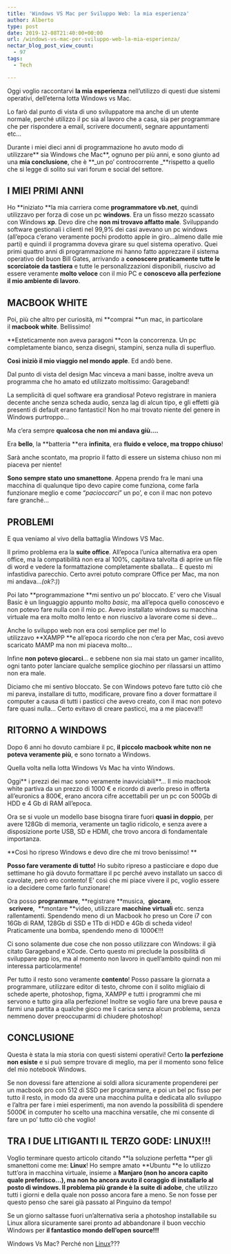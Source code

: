 ```yaml
---
title: 'Windows VS Mac per Sviluppo Web: la mia esperienza'
author: Alberto
type: post
date: 2019-12-08T21:40:00+00:00
url: /windows-vs-mac-per-sviluppo-web-la-mia-esperienza/
nectar_blog_post_view_count:
  - 97
tags:
  - Tech

---
```

Oggi voglio raccontarvi **la mia esperienza** nell’utilizzo di questi due sistemi operativi, dell’eterna lotta Windows vs Mac.

Lo farò dal punto di vista di uno sviluppatore ma anche di un utente normale, perché utilizzo il pc sia al lavoro che a casa, sia per programmare che per rispondere a email, scrivere documenti, segnare appuntamenti etc…

Durante i miei dieci anni di programmazione ho avuto modo di utilizzare** sia Windows che Mac**, ognuno per più anni, e sono giunto ad una **mia conclusione**, che è **_un po’ controcorrente _**rispetto a quello che si legge di solito sui vari forum e social del settore.

## I MIEI PRIMI ANNI

Ho **iniziato **la mia carriera come **programmatore vb.net**, quindi utilizzavo per forza di cose un pc **windows**. Era un fisso mezzo scassato con Windows **xp**. Devo dire che **non mi trovavo affatto male**. Sviluppando software gestionali i clienti nel 99,9% dei casi avevano un pc windows (all’epoca c’erano veramente pochi prodotto apple in giro…almeno dalle mie parti) e quindi il programma doveva girare su quel sistema operativo. Quei primi quattro anni di programmazione mi hanno fatto apprezzare il sistema operativo del buon Bill Gates, arrivando a **conoscere **praticamente** tutte le scorciatoie da tastiera** e tutte le personalizzazioni disponibili, riuscivo ad essere veramente **molto veloce** con il mio PC e **conoscevo alla perfezione il mio ambiente di lavoro**.

## MACBOOK WHITE

Poi, più che altro per curiosità, mi **comprai **un mac, in particolare il **macbook white**. Bellissimo!

**Esteticamente non aveva paragoni **con la concorrenza. Un pc completamente bianco, senza disegni, stampini, senza nulla di superfluo.

**Così iniziò il mio viaggio nel mondo apple**. Ed andò bene.

Dal punto di vista del design Mac vinceva a mani basse, inoltre aveva un programma che ho amato ed utilizzato moltissimo: Garageband!

La semplicità di quel software era grandiosa! Potevo registrare in maniera decente anche senza scheda audio, senza lag di alcun tipo, e gli effetti già presenti di default erano fantastici! Non ho mai trovato niente del genere in Windows purtroppo…

Ma c’era sempre **qualcosa che non mi andava giù….**

Era **bello**, la **batteria **era **infinita**, era **fluido **e **veloce**, ma** troppo chiuso**!

Sarà anche scontato, ma proprio il fatto di essere un sistema chiuso non mi piaceva per niente!

**Sono sempre stato uno smanettone**. Appena prendo fra le mani una macchina di qualunque tipo devo capire come funziona, come farla funzionare meglio e come “_pacioccarci_” un po’, e con il mac non potevo fare granché… 

## PROBLEMI

E qua veniamo al vivo della battaglia Windows VS Mac.

Il primo problema era la **suite office**. All’epoca l’unica alternativa era open office, ma la compatibilità non era al 100%, capitava talvolta di aprire un file di word e vedere la formattazione completamente sballata… E questo mi infastidiva parecchio. Certo avrei potuto comprare Office per Mac, ma non mi andava…_(ok?:)_)

Poi lato **programmazione **mi sentivo un po’ bloccato. E’ vero che Visual Basic è un linguaggio appunto molto _basic_, ma all’epoca quello conoscevo e non potevo fare nulla con il mio pc. Avevo installato windows su macchina virtuale ma era molto molto lento e non riuscivo a lavorare come si deve…

Anche lo sviluppo web non era così semplice per me! Io utilizzavo **XAMPP **e all’epoca ricordo che non c’era per Mac, così avevo scaricato MAMP ma non mi piaceva molto…

Infine **non potevo giocarci**… e sebbene non sia mai stato un gamer incallito, ogni tanto poter lanciare qualche semplice giochino per rilassarsi un attimo non era male.

Diciamo che mi sentivo bloccato. Se con Windows potevo fare tutto ciò che mi pareva, installare di tutto, modificare, provare fino a dover formattare il computer a causa di tutti i pasticci che avevo creato, con il mac non potevo fare quasi nulla… Certo evitavo di creare pasticci, ma a me piaceva!!!

## RITORNO A WINDOWS

Dopo 6 anni ho dovuto cambiare il pc, **il piccolo macbook white non ne poteva veramente più**, e sono tornato a Windows.

Quella volta nella lotta Windows Vs Mac ha vinto Windows.

Oggi** i prezzi dei mac sono veramente inavviciabili**… Il mio macbook white partiva da un prezzo di 1000 € e ricordo di averlo preso in offerta all’euronics a 800€, erano ancora cifre accettabili per un pc con 500Gb di HDD e 4 Gb di RAM all’epoca.

Ora se si vuole un modello base bisogna tirare fuori **quasi in doppio**, per avere 128Gb di memoria, veramente un taglio ridicolo, e senza avere a disposizione porte USB, SD e HDMI, che trovo ancora di fondamentale importanza.

**Così ho ripreso Windows e devo dire che mi trovo benissimo! **

**Posso fare veramente di tutto!** Ho subito ripreso a pasticciare e dopo due settimane ho già dovuto formattare il pc perché avevo installato un sacco di cavolate, però ero contento! E’ così che mi piace vivere il pc, voglio essere io a decidere come farlo funzionare!

Ora posso **programmare**, **registrare **musica,  **giocare**,  **scrivere**,  **montare **video, utilizzare **macchine virtuali** etc. senza rallentamenti. Spendendo meno di un Macbook ho preso un Core i7 con 16Gb di RAM, 128Gb di SSD e 1Tb di HDD e 4Gb di scheda video! Praticamente una bomba, spendendo meno di 1000€!!!

Ci sono solamente due cose che non posso utilizzare con Windows: il già citato Garageband e XCode. Certo questo mi preclude la possibilità di sviluppare app ios, ma al momento non lavoro in quell’ambito quindi non mi interessa particolarmente!

Per tutto il resto sono veramente **contento**! Posso passare la giornata a programmare, utilizzare editor di testo, chrome con il solito migliaio di schede aperte, photoshop, figma, XAMPP e tutti i programmi che mi servono e tutto gira alla perfezione! Inoltre se voglio fare una breve pausa e farmi una partita a qualche gioco me li carica senza alcun problema, senza nemmeno dover preoccuparmi di chiudere photoshop!

## CONCLUSIONE

Questa è stata la mia storia con questi sistemi operativi! Certo **la perfezione non esiste** e si può sempre trovare di meglio, ma per il momento sono felice del mio notebook Windows. 

Se non dovessi fare attenzione ai soldi allora sicuramente propenderei per un macbook pro con 512 di SSD per programmare, e poi un bel pc fisso per tutto il resto, in modo da avere una macchina pulita e dedicata allo sviluppo e l’altra per fare i miei esperimenti, ma non avendo la possibilità di spendere 5000€ in computer ho scelto una macchina versatile, che mi consente di fare un po’ tutto ciò che voglio!

## TRA I DUE LITIGANTI IL TERZO GODE: LINUX!!!

Voglio terminare questo articolo citando **la soluzione perfetta **per gli smanettoni come me: **Linux**! Ho sempre amato **Ubuntu **e lo utilizzo tutt’ora in macchina virtuale, insieme a **Manjaro **(non ho ancora capito quale preferisco…), ma non ho ancora avuto il coraggio di installarlo al posto di windows. Il problema più grande è la** suite di adobe**, che utilizzo tutti i giorni e della quale non posso ancora fare a meno. Se non fosse per questo penso che sarei già passato al Pinguino da tempo!

Se un giorno saltasse fuori un’alternativa seria a photoshop installabile su Linux allora sicuramente sarei pronto ad abbandonare il buon vecchio Windows per **il fantastico mondo dell’open source!!!**

Windows Vs Mac? Perché non [Linux][1]???

 [1]: /perche-dovremmo-tutti-passare-a-linux-e-perche-non-lo-facciamo/